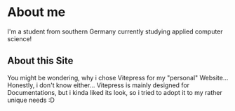 <script setup>
import { VPTeamMembers } from 'vitepress/theme'

const members = [
  {
    avatar: 'https://www.github.com/Evolinox.png',
    name: 'Evolinox',
    title: 'Student',
    links: [
      { icon: 'github', link: 'https://github.com/Evolinox' },
      { icon: 'discord', link: '' },
      { icon: 'youtube', link: ''}
    ]
  }
]
</script>

# About me

I'm a student from southern Germany currently studying applied computer science!

## About this Site

You might be wondering, why i chose Vitepress for my "personal" Website... Honestly, i don't know either... Vitepress is mainly designed for Documentations, but i kinda liked its look, so i tried to adopt it to my rather unique needs :D

<VPTeamMembers size="medium" :members="members" />